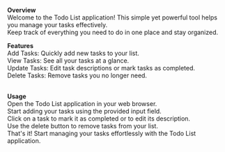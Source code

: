 

<b> Overview </b><br>
Welcome to the Todo List application! This simple yet powerful tool helps you manage your tasks effectively.<br> Keep track of everything you need to do in one place and stay organized.

<b>Features</b><br>
Add Tasks: Quickly add new tasks to your list.<br>
View Tasks: See all your tasks at a glance.<br>
Update Tasks: Edit task descriptions or mark tasks as completed.<br>
Delete Tasks: Remove tasks you no longer need.<br><br>


<b>Usage</b><br>
Open the Todo List application in your web browser.<br>
Start adding your tasks using the provided input field.<br>
Click on a task to mark it as completed or to edit its description.<br>
Use the delete button to remove tasks from your list.<br>
That's it! Start managing your tasks effortlessly with the Todo List application.<br>


